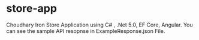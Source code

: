 # store-app
Choudhary Iron Store Application using C# , .Net 5.0, EF Core, Angular.
You can see the sample API resopnse in ExampleResponse.json File.
